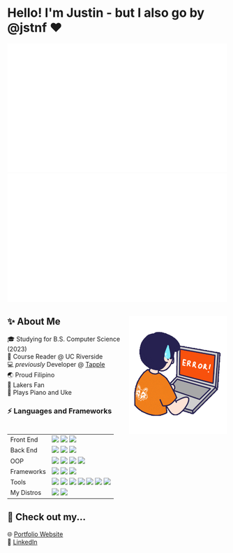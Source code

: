 # Hello! I'm Justin - but I also go by @jstnf ❤️
![](https://github.com/jstnf/github-stats/blob/master/generated/overview.svg)
![](https://github.com/jstnf/github-stats/blob/master/generated/languages.svg)

## <img src="errors.gif?raw=true" align="right" width="225"> ✨ About Me
🎓 Studying for B.S. Computer Science (2023)
<br>💼 Course Reader @ UC Riverside
<br>💻 *previously* Developer @ [Tapple](https://github.com/OfficialTapple)
<br>🌏 Proud Filipino
<br>🏀 Lakers Fan
<br>🎹 Plays Piano and Uke

### ⚡ Languages and Frameworks
<table>
  <tr>
    <td>Front End</td>
    <td>
      <img src="https://img.shields.io/badge/CSS3-%231572B6.svg?style=flat-square&logo=css3&logoColor=white"/>
      <img src="https://img.shields.io/badge/HTML5-%23E34F26.svg?style=flat-square&logo=html5&logoColor=white"/>
      <img src="https://img.shields.io/badge/JavaScript-%23323330.svg?style=flat-square&logo=javascript&logoColor=%23F7DF1E"/>
    </td>
  </tr>
    <td>Back End</td>
    <td>
      <img src="https://img.shields.io/badge/AWS-%23FF9900.svg?style=flat-square&logo=amazon-aws&logoColor=white"/>
      <img src="https://img.shields.io/badge/Firebase-%23039BE5.svg?style=flat-square&logo=firebase"/>
      <img src="https://img.shields.io/badge/MySQL-%2300f.svg?style=flat-square&logo=mysql&logoColor=white"/>
    </td>
  </tr>
  <tr>
    <td>OOP</td>
    <td>
      <img src="https://img.shields.io/badge/C-%2300599C.svg?style=flat-square&logo=c&logoColor=white"/>
      <img src="https://img.shields.io/badge/C++-%2300599C.svg?style=flat-square&logo=c%2B%2B&logoColor=white"/>
      <img src="https://img.shields.io/badge/Java-%23ED8B00.svg?style=flat-square&logo=java&logoColor=white"/>
      <img src="https://img.shields.io/badge/Python-3670A0?style=flat-square&logo=python&logoColor=ffdd54"/>
    </td>
  </tr>
  <tr>
    <td>Frameworks</td>
    <td>
      <img src="https://img.shields.io/badge/node.js-6DA55F?style=flat-square&logo=node.js&logoColor=white"/>
      <img src="https://img.shields.io/badge/React-%2320232a.svg?style=flat-square&logo=react&logoColor=%2361DAFB"/>
      <img src="https://img.shields.io/badge/Vue.js-%2335495e.svg?style=flat-square&logo=vuedotjs&logoColor=%234FC08D"/>
    </td>
  </tr>
  <tr>
    <td>Tools</td>
    <td>
      <img src="https://img.shields.io/badge/Eclipse-FE7A16.svg?style=flat-square&logo=Eclipse&logoColor=white"/>
      <img src="https://img.shields.io/badge/Git-%23F05033.svg?style=flat-square&logo=git&logoColor=white"/>
      <img src="https://img.shields.io/badge/GitHub-%23121011.svg?style=flat-square&logo=github&logoColor=white"/>
      <img src="https://img.shields.io/badge/IntelliJ%20IDEA-000000.svg?style=flat-square&logo=intellij-idea&logoColor=white"/>
      <img src="https://img.shields.io/badge/Unity-%23000000.svg?style=flat-square&logo=unity&logoColor=white)"/>
      <img src="https://img.shields.io/badge/Vim-%2311AB00.svg?style=flat-square&logo=vim&logoColor=white"/>
      <img src="https://img.shields.io/badge/Visual%20Studio%20Code-0078d7.svg?style=flat-square&logo=visual-studio-code&logoColor=white"/>
    </td>
  </tr>
  <tr>
    <td>My Distros</td>
    <td>
      <img src="https://img.shields.io/badge/CentOS-002260?style=flat-square&logo=centos&logoColor=F0F0F0"/>
      <img src="https://img.shields.io/badge/Ubuntu-E95420?style=flat-square&logo=ubuntu&logoColor=white"/>
    </td>
  </tr>
<table>

## 🎈 Check out my...
🌐 [Portfolio Website](https://justinf.dev/)
<br>📘 [LinkedIn](https://linkedin.com/in/jstnf)

